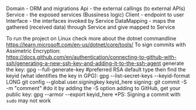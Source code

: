 Domain - ORM and migrations
Api - the external callings (to external APIs)
Service - the exposed services (Bussiness logic)
Client - endpoint to user
Interface - the interfaces invoked by Service
DataMapping - maps the gathered (received data) through Service and give mapped to Service

To run the project on Linux check more about the dotnet commandline https://learn.microsoft.com/en-us/dotnet/core/tools/
To sign commits with Assimetric Encryption: https://docs.github.com/en/authentication/connecting-to-github-with-ssh/generating-a-new-ssh-key-and-adding-it-to-the-ssh-agent
	generate the key: gpg --full-generate-key #preferred RSA default type
	then find the keyid (what identifies the key in GPG): gpg --list-secret-keys --keyid-format LONG
	git config --global user.signingkey keyid_here
	signing: git commit -S -m "comment" #do it by adding the -S option
	adding to GitHub, get your public key: gpg --armor --export keyid_here 
	*PS: Signing a commit with `sudo` may not work 
